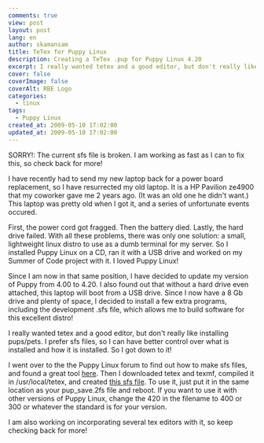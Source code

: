 ```yaml
---
comments: true
view: post
layout: post
lang: en
author: skamansam
title: TeTex for Puppy Linux
description: Creating a TeTex .pup for Puppy Linux 4.20
excerpt: I really wanted tetex and a good editor, but don't really like installing pups/pets
cover: false
coverImage: false
coverAlt: RBE Logo
categories:
  - linux
tags: 
  - Puppy Linux
created_at: 2009-05-10 17:02:00
updated_at: 2009-05-10 17:02:00
---
```


SORRY!: The current sfs file is broken. I am working as fast as I can to fix this, so check back for more!

I have recently had to send my new laptop back for a power board replacement, so
I have resurrected my old laptop. It is a HP Pavilion ze4900 that my coworker
gave me 2 years ago. (It was an old one he didn't want.) This laptop was pretty
old when I got it, and a series of unfortunate events occured.

First, the power cord got fragged. Then the battery died. Lastly, the hard drive
failed. With all these problems, there was only one solution: a small,
lightweight linux distro to use as a dumb terminal for my server. So I installed
Puppy Linux on a CD, ran it with a USB drive and worked on my Summer of Code
project with it. I loved Puppy Linux!

Since I am now in that same position, I have decided to update my version of
Puppy from 4.00 to 4.20. I also found out that without a hard drive even
attached, this laptop will boot from a USB drive. Since I now have a 8 Gb drive
and plenty of space, I decided to install a few extra programs, including the
development .sfs file, which allows me to build software for this excellent
distro!

I really wanted tetex and a good editor, but don't really like installing
pups/pets. I prefer sfs files, so I can have better control over what is
installed and how it is installed. So I got down to it!

I went over to the the Puppy Linux forum to find out how to make sfs files, and
found a great tool <a title="Edit-SFS"
href="http://www.murga-linux.com/puppy/viewtopic.php?t=12112">here</a>. Then I
downloaded tetex and texmf, compiled it in /usr/local/tetex, and created <a
title="tetex/texmf file"
href="http://rbe.homeip.net/content/downloads/files/texmf_420.sfs">this sfs
file</a>. To use it, just put it in the same location as your pup_save.2fs file
and reboot. If you want to use it with other versions of Puppy Linux, change the
420 in the filename to 400 or 300 or whatever the standard is for your version.

I am also working on incorporating several tex editors with it, so keep checking
back for more!
